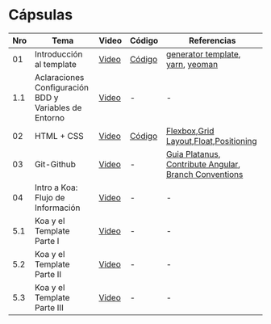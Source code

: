 # Cápsulas

|Nro | Tema | Video | Código | Referencias |
|----|-------|-------|--------------|--------|
| 01 |Introducción al template | [Video](https://drive.google.com/file/d/1gWmIK0MJz624SOWCv7_yMyu5NIXF2l1U/view?usp=sharing) | [Código](./cápsula_01) | [generator template](https://github.com/IIC2513/generator-template), [yarn](https://yarnpkg.com/), [yeoman](https://yeoman.io/) |
|1.1 |Aclaraciones Configuración BDD y Variables de Entorno | [Video](https://www.loom.com/share/bcab680b19d44d0c9a6e7a338564e1cd) | - | - |
| 02 | HTML + CSS | [Video](https://www.loom.com/share/261a7da3636c4c02a87f7490372bea6f) | [Código](./cápsula_02/src) | [Flexbox](https://css-tricks.com/snippets/css/a-guide-to-flexbox/),[Grid Layout](https://css-tricks.com/snippets/css/complete-guide-grid/),[Float](https://css-tricks.com/all-about-floats/),[Positioning](https://css-tricks.com/almanac/properties/p/position/)|
| 03 | Git-Github | [Video](https://www.loom.com/share/1a91db8cb45047d1bced18c0f0503794) | - | [Guia Platanus](https://la-guia.platan.us/setup/proyectos/git), [Contribute Angular](https://github.com/angular/angular/blob/22b96b9/CONTRIBUTING.md#type), [Branch Conventions](https://idiv-biodiversity.github.io/git-knowledge-base/branch-naming-conventions.html)|
| 04 | Intro a Koa: Flujo de Información | [Video](https://www.loom.com/share/c7a7e83b218b4acdbe5b60f4f8ffd7f2) | - | - |
| 5.1 | Koa y el Template Parte I | [Video](https://www.loom.com/share/4c49a3b11a274dd8ab1c4be683b1990e) | - | - |
| 5.2 | Koa y el Template Parte II | [Video](https://www.loom.com/share/ed97f5bc4c2441839b4a1e8313d3fb42) | - | - |
| 5.3 | Koa y el Template Parte III | [Video](https://www.loom.com/share/5461a2a880d14b9482e80fc74397d386) | - | - |
